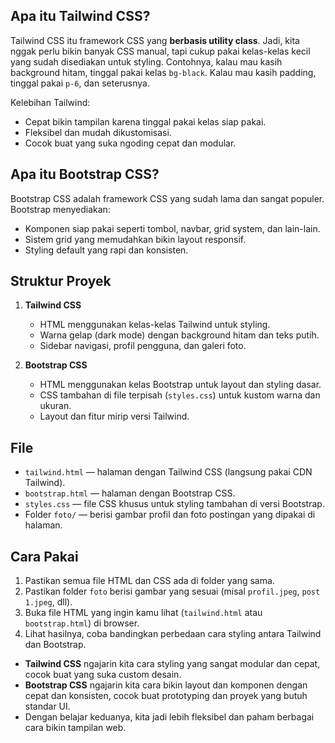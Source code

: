 ## Apa itu Tailwind CSS?

Tailwind CSS itu framework CSS yang **berbasis utility class**. Jadi, kita nggak perlu bikin banyak CSS manual, tapi cukup pakai kelas-kelas kecil yang sudah disediakan untuk styling. Contohnya, kalau mau kasih background hitam, tinggal pakai kelas `bg-black`. Kalau mau kasih padding, tinggal pakai `p-6`, dan seterusnya.

Kelebihan Tailwind:

- Cepat bikin tampilan karena tinggal pakai kelas siap pakai.
- Fleksibel dan mudah dikustomisasi.
- Cocok buat yang suka ngoding cepat dan modular.

## Apa itu Bootstrap CSS?

Bootstrap CSS adalah framework CSS yang sudah lama dan sangat populer. Bootstrap menyediakan:

- Komponen siap pakai seperti tombol, navbar, grid system, dan lain-lain.
- Sistem grid yang memudahkan bikin layout responsif.
- Styling default yang rapi dan konsisten.

## Struktur Proyek

1. **Tailwind CSS**  
   - HTML menggunakan kelas-kelas Tailwind untuk styling.  
   - Warna gelap (dark mode) dengan background hitam dan teks putih.  
   - Sidebar navigasi, profil pengguna, dan galeri foto.

2. **Bootstrap CSS**  
   - HTML menggunakan kelas Bootstrap untuk layout dan styling dasar.  
   - CSS tambahan di file terpisah (`styles.css`) untuk kustom warna dan ukuran.  
   - Layout dan fitur mirip versi Tailwind.

## File

- `tailwind.html` — halaman dengan Tailwind CSS (langsung pakai CDN Tailwind).  
- `bootstrap.html` — halaman dengan Bootstrap CSS.  
- `styles.css` — file CSS khusus untuk styling tambahan di versi Bootstrap.  
- Folder `foto/` — berisi gambar profil dan foto postingan yang dipakai di halaman.

## Cara Pakai

1. Pastikan semua file HTML dan CSS ada di folder yang sama.  
2. Pastikan folder `foto` berisi gambar yang sesuai (misal `profil.jpeg`, `post 1.jpeg`, dll).  
3. Buka file HTML yang ingin kamu lihat (`tailwind.html` atau `bootstrap.html`) di browser.  
4. Lihat hasilnya, coba bandingkan perbedaan cara styling antara Tailwind dan Bootstrap.

- **Tailwind CSS** ngajarin kita cara styling yang sangat modular dan cepat, cocok buat yang suka custom desain.  
- **Bootstrap CSS** ngajarin kita cara bikin layout dan komponen dengan cepat dan konsisten, cocok buat prototyping dan proyek yang butuh standar UI.  
- Dengan belajar keduanya, kita jadi lebih fleksibel dan paham berbagai cara bikin tampilan web.